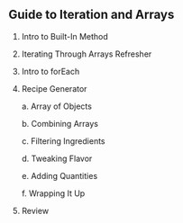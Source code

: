 ## Guide to Iteration and Arrays 

1. Intro to Built-In Method

2. Iterating Through Arrays Refresher

3. Intro to forEach

4. Recipe Generator

	a. Array of Objects

	b. Combining Arrays

	c. Filtering Ingredients

	d. Tweaking Flavor

	e. Adding Quantities
	
	f. Wrapping It Up

5. Review